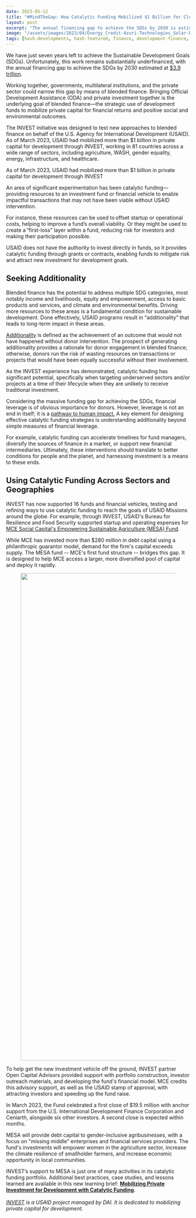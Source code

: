 ```yaml
---
date: 2023-05-12
title: "#MindTheGap: How Catalytic Funding Mobilized $1 Billion for Clean Energy, Gender Equality, and Resilient Agriculture"
layout: post
excerpt: "The annual financing gap to achieve the SDGs by 2030 is estimated at $3.9 trillion. Working together, governments, multilateral institutions, and the private sector could narrow this gap by means of blended finance."
image: "/assets/images/2023/04/Energy_Credit-Azuri-Technologies_Solar-Panel-Roof_High-Res_small--1-.jpg"
tags: [hash-developments, hash-featured, finance, development-finance, investment, hash-by-sharon-donofrio, hash-by-kristin-kelly-jangraw]
---
```

<p>We have just seven years left to achieve the Sustainable Development Goals (SDGs). Unfortunately, this work remains substantially underfinanced, with the annual financing gap to achieve the SDGs by 2030 estimated at <a href="https://www.oecd.org/finance/global-outlook-on-financing-for-sustainable-development-2023-fcbe6ce9-en.htm?ref=pubs.ghost.io" rel="noreferrer noopener">$3.9 trillion</a>.</p><p>Working together, governments, multilateral institutions, and the private sector could narrow this gap by means of blended finance. Bringing Official Development Assistance (ODA) and private investment together is the underlying goal of blended finance—the strategic use of development funds to mobilize private capital for financial returns and positive social and environmental outcomes.</p><p>The INVEST initiative was designed to test new approaches to blended finance on behalf of the U.S. Agency for International Development (USAID). As of March 2023, USAID had mobilized more than $1 billion in private capital for development through INVEST, working in 81 countries across a wide range of sectors, including agriculture, WASH, gender equality, energy, infrastructure, and healthcare.</p><div class="kg-card kg-callout-card kg-callout-card-grey"><div class="kg-callout-text">As of March 2023, USAID had mobilized more than $1 billion in private capital for development through INVEST</div></div><p>An area of significant experimentation has been catalytic funding—providing resources to an investment fund or financial vehicle to enable impactful transactions that may not have been viable without USAID intervention.</p><p>For instance, these resources can be used to offset startup or operational costs, helping to improve a fund’s overall viability. Or they might be used to create a “first-loss” layer within a fund, reducing risk for investors and making their participation possible.</p><p>USAID does not have the authority to invest directly in funds, so it provides catalytic funding through grants or contracts, enabling funds to mitigate risk and attract new investment for development goals.</p><h2 id="seeking-additionality">Seeking Additionality </h2><p>Blended finance has the potential to address multiple SDG categories, most notably income and livelihoods, equity and empowerment, access to basic products and services, and climate and environmental benefits. Driving more resources to these areas is a fundamental condition for sustainable development. Done effectively, USAID programs result in “additionality” that leads to long-term impact in these areas.</p><p><a href="https://www.oecd.org/dac/evaluating-financial-and-development-additionality-in-blended-finance-operations-a13bf17d-en.htm?ref=pubs.ghost.io" rel="noreferrer noopener">Additionality</a> is defined as the achievement of an outcome that would not have happened without donor intervention. The prospect of generating additionality provides a rationale for donor engagement in blended finance; otherwise, donors run the risk of wasting resources on transactions or projects that would have been equally successful without their involvement.</p><p>As the INVEST experience has demonstrated, catalytic funding has significant potential, specifically when targeting underserved sectors and/or projects at a time of their lifecycle when they are unlikely to receive traditional investment.</p><p>Considering the massive funding gap for achieving the SDGs, financial leverage is of obvious importance for donors. However, leverage is not an end in itself; it is a <a href="https://www.usaid.gov/documents/using-blended-finance-generate-additionality-and-human-impact-guidance-note?ref=pubs.ghost.io" rel="noreferrer noopener">pathway to human impact.</a> A key element for designing effective catalytic funding strategies is understanding additionality beyond simple measures of financial leverage.</p><p>For example, catalytic funding can accelerate timelines for fund managers, diversify the sources of finance in a market, or support new financial intermediaries. Ultimately, these interventions should translate to better conditions for people and the planet, and harnessing investment is a means to these ends.</p><h2 id="using-catalytic-funding-across-sectors-and-geographies">Using Catalytic Funding Across Sectors and Geographies</h2><p>INVEST has now supported 16 funds and financial vehicles, testing and refining ways to use catalytic funding to reach the goals of USAID Missions around the globe. For example, through INVEST, USAID's Bureau for Resilience and Food Security supported startup and operating expenses for <a href="https://medium.com/usaid-invest/usaid-support-catalyzes-new-mce-fund-focused-on-sustainable-agriculture-63b88dc89653?ref=pubs.ghost.io" rel="noreferrer noopener">MCE Social Capital's Empowering Sustainable Agriculture (MESA) Fund</a>.</p><p>While MCE has invested more than $280 million in debt capital using a philanthropic guarantor model, demand for the firm's capital exceeds supply. The MESA fund -- MCE's first fund structure -- bridges this gap. It is designed to help MCE access a larger, more diversified pool of capital and deploy it rapidly.</p><figure class="kg-card kg-image-card"><img src="/assets/images/2023/04/tim-mossholder-xDwEa2kaeJA-unsplash.jpg" class="kg-image" alt loading="lazy" width="2000" height="1333" srcset="/assets/images/size/w600/2023/04/tim-mossholder-xDwEa2kaeJA-unsplash.jpg 600w, /assets/images/size/w1000/2023/04/tim-mossholder-xDwEa2kaeJA-unsplash.jpg 1000w, /assets/images/size/w1600/2023/04/tim-mossholder-xDwEa2kaeJA-unsplash.jpg 1600w, /assets/images/size/w2400/2023/04/tim-mossholder-xDwEa2kaeJA-unsplash.jpg 2400w" sizes="(min-width: 720px) 720px"></figure><p>To help get the new investment vehicle off the ground, INVEST partner Open Capital Advisors provided support with portfolio construction, investor outreach materials, and developing the fund's financial model. MCE credits this advisory support, as well as the USAID stamp of approval, with attracting investors and speeding up the fund raise.</p><p>In March 2023, the Fund celebrated a first close of $19.5 million with anchor support from the U.S. International Development Finance Corporation and Ceniarth, alongside six other investors. A second close is expected within months.</p><p>MESA will provide debt capital to gender-inclusive agribusinesses, with a focus on "missing middle" enterprises and financial services providers. The fund's investments will empower women in the agriculture sector, increase the climate resilience of smallholder farmers, and increase economic opportunity in local communities.</p><p>INVEST’s support to MESA is just one of many activities in its catalytic funding portfolio. Additional best practices, case studies, and lessons learned are available in this new learning brief: <a href="https://www.usaid.gov/invest/publications/catalytic-funding-learning-brief?ref=pubs.ghost.io" rel="noreferrer noopener"><strong>Mobilizing Private Investment for Development with Catalytic Funding</strong></a>. <br> <br><a href="https://www.usaid.gov/INVEST?ref=pubs.ghost.io" rel="noreferrer noopener"><em>INVEST</em></a><em> is a USAID project managed by DAI. It is dedicated to mobilizing private capital for development. </em></p>
  